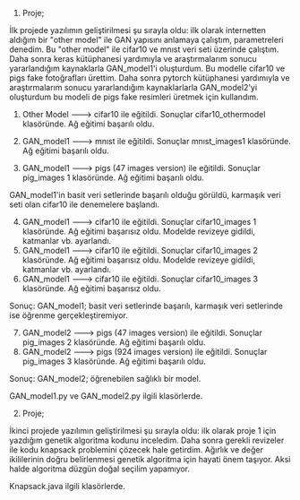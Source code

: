 1. Proje;

İlk projede yazılımın geliştirilmesi şu sırayla oldu: ilk olarak internetten aldığım bir "other model" ile GAN yapısını anlamaya çalıştım, parametreleri denedim. Bu "other model" ile cifar10 ve mnıst veri seti üzerinde çalıştım. Daha sonra keras kütüphanesi yardımıyla ve araştırmalarım sonucu yararlandığım kaynaklarla GAN_model1'i oluşturdum. Bu modelle cifar10 ve pigs fake fotoğrafları ürettim. Daha sonra pytorch kütüphanesi yardımıyla ve araştırmalarım sonucu yararlandığım kaynaklarlarla GAN_model2'yi oluşturdum bu modeli de pigs fake resimleri üretmek için kullandım.

1. Other Model ---> cifar10 ile eğitildi. Sonuçlar cifar10_othermodel klasöründe. Ağ eğitimi başarılı oldu.

2. GAN_model1 ---> mnıst ile eğitildi. Sonuçlar mnıst_images1 klasöründe. Ağ eğitimi başarılı oldu.
3. GAN_model1 ---> pigs (47 images version) ile eğitildi. Sonuçlar pig_images 1 klasöründe. Ağ eğitimi başarılı oldu.

GAN_model1'in basit veri setlerinde başarılı olduğu görüldü, karmaşık veri seti olan cifar10 ile denemelere başlandı.

4. GAN_model1 ---> cifar10 ile eğitildi. Sonuçlar cifar10_images 1 klasöründe. Ağ eğitimi başarısız oldu. Modelde revizeye gidildi, katmanlar vb. ayarlandı.
5. GAN_model1 ---> cifar10 ile eğitildi. Sonuçlar cifar10_images 2 klasöründe. Ağ eğitimi başarısız oldu. Modelde revizeye gidildi, katmanlar vb. ayarlandı.
6. GAN_model1 ---> cifar10 ile eğitildi. Sonuçlar cifar10_images 3 klasöründe. Ağ eğitimi başarısız oldu.

Sonuç: GAN_model1; basit veri setlerinde başarılı, karmaşık veri setlerinde ise öğrenme gerçekleştiremiyor.

7. GAN_model2 ---> pigs (47 images version) ile eğitildi. Sonuçlar pig_images 2 klasöründe. Ağ eğitimi başarılı oldu.
7. GAN_model2 ---> pigs (924 images version) ile eğitildi. Sonuçlar pig_images 3 klasöründe. Ağ eğitimi başarılı oldu.

Sonuç: GAN_model2; öğrenebilen sağlıklı bir model.

GAN_model1.py ve GAN_model2.py ilgili klasörlerde.



2. Proje;

İkinci projede yazılımın geliştirilmesi şu sırayla oldu: ilk olarak proje 1 için yazdığım genetik algoritma kodunu inceledim. Daha sonra gerekli revizeler ile kodu knapsack problemini çözecek hale getirdim. Ağırlık ve değer ikililerinin doğru belirlenmesi genetik algoritma için hayati önem taşıyor. Aksi halde algoritma düzgün doğal seçilim yapamıyor.

Knapsack.java ilgili klasörlerde.
